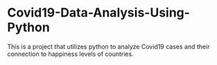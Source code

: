 # Covid19-Data-Analysis-Using-Python
This is a project that utilizes python to analyze Covid19 cases and their connection to happiness levels of countries.
